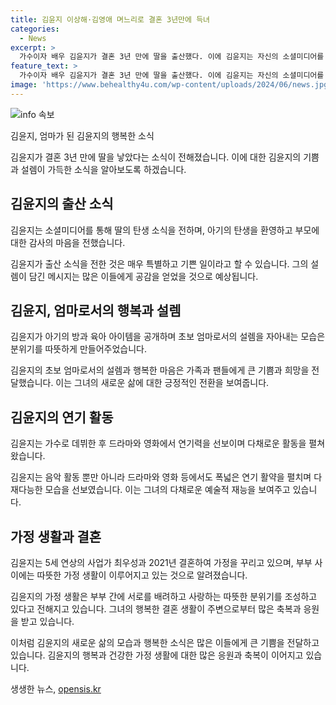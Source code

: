 ```yaml
---
title: 김윤지 이상해·김영애 며느리로 결혼 3년만에 득녀
categories:
  - News
excerpt: >
  가수이자 배우 김윤지가 결혼 3년 만에 딸을 출산했다. 이에 김윤지는 자신의 소셜미디어를 통해 출산 소식을 전하며 딸의 사랑스러운 모습을 공개했다. 김윤지는 가요계 데뷔 이후 드라마와 영화 등에서 연기력을 인정받았으며, 최우성 사업가와의 결혼 후 임신과 유산을 겪었던 과정을 솔직하게 밝혀 화제가 되었다. 출산 소식에 팬들의 축하와 관심이 쏟아지고 있으며, 초보 엄마로서의 설렘과 감사한 마음이 담긴 김윤지의 소식에 이목이 집중되고 있다.
feature_text: >
  가수이자 배우 김윤지가 결혼 3년 만에 딸을 출산했다. 이에 김윤지는 자신의 소셜미디어를 통해 출산 소식을 전하며 딸의 사랑스러운 모습을 공개했다. 김윤지는 가요계 데뷔 이후 드라마와 영화 등에서 연기력을 인정받았으며, 최우성 사업가와의 결혼 후 임신과 유산을 겪었던 과정을 솔직하게 밝혀 화제가 되었다. 출산 소식에 팬들의 축하와 관심이 쏟아지고 있으며, 초보 엄마로서의 설렘과 감사한 마음이 담긴 김윤지의 소식에 이목이 집중되고 있다.
image: 'https://www.behealthy4u.com/wp-content/uploads/2024/06/news.jpg'
---
```


<p><img src="https://www.behealthy4u.com/wp-content/uploads/2024/06/news.jpg" alt="info 속보" /></p>

<p>김윤지, 엄마가 된 김윤지의 행복한 소식</p>

<p>김윤지가 결혼 3년 만에 딸을 낳았다는 소식이 전해졌습니다. 이에 대한 김윤지의 기쁨과 설렘이 가득한 소식을 알아보도록 하겠습니다. </p>

<h2 data-ke-size="size26">김윤지의 출산 소식</h2>

<p>김윤지는 소셜미디어를 통해 딸의 탄생 소식을 전하며, 아기의 탄생을 환영하고 부모에 대한 감사의 마음을 전했습니다.</p>

<p data-ke-size="size16">
김윤지가 출산 소식을 전한 것은 매우 특별하고 기쁜 일이라고 할 수 있습니다. 그의 설렘이 담긴 메시지는 많은 이들에게 공감을 얻었을 것으로 예상됩니다.
</p>

<h2 data-ke-size="size26">김윤지, 엄마로서의 행복과 설렘</h2>

<p>김윤지가 아기의 방과 육아 아이템을 공개하며 초보 엄마로서의 설렘을 자아내는 모습은 분위기를 따뜻하게 만들어주었습니다.</p>

<p data-ke-size="size16">
김윤지의 초보 엄마로서의 설렘과 행복한 마음은 가족과 팬들에게 큰 기쁨과 희망을 전달했습니다. 이는 그녀의 새로운 삶에 대한 긍정적인 전환을 보여줍니다.
</p>

<h2 data-ke-size="size26">김윤지의 연기 활동</h2>

<p>김윤지는 가수로 데뷔한 후 드라마와 영화에서 연기력을 선보이며 다채로운 활동을 펼쳐왔습니다.</p>

<p data-ke-size="size16">
김윤지는 음악 활동 뿐만 아니라 드라마와 영화 등에서도 폭넓은 연기 활약을 펼치며 다재다능한 모습을 선보였습니다. 이는 그녀의 다채로운 예술적 재능을 보여주고 있습니다.
</p>

<h2 data-ke-size="size26">가정 생활과 결혼</h2>

<p>김윤지는 5세 연상의 사업가 최우성과 2021년 결혼하여 가정을 꾸리고 있으며, 부부 사이에는 따뜻한 가정 생활이 이루어지고 있는 것으로 알려졌습니다.</p>

<p data-ke-size="size16">
김윤지의 가정 생활은 부부 간에 서로를 배려하고 사랑하는 따뜻한 분위기를 조성하고 있다고 전해지고 있습니다. 그녀의 행복한 결혼 생활이 주변으로부터 많은 축복과 응원을 받고 있습니다.
</p>

<p>이처럼 김윤지의 새로운 삶의 모습과 행복한 소식은 많은 이들에게 큰 기쁨을 전달하고 있습니다. 김윤지의 행복과 건강한 가정 생활에 대한 많은 응원과 축복이 이어지고 있습니다.</p>
생생한 뉴스, <a href="https://opensis.kr" rel="dofollow">opensis.kr</a>


